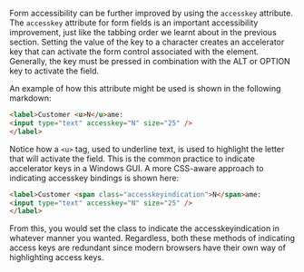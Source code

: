 Form accessibility can be further improved by using the `accesskey` attribute. The `accesskey` attribute for form fields is an important accessibility improvement, just like the tabbing order we learnt about in the previous section. Setting the value of the key to a character creates an accelerator key that can activate the form control associated with the element. Generally, the key must be pressed in combination with the ALT or OPTION key to activate the field. 

An example of how this attribute might be used is shown in the following markdown:

```html
<label>Customer <u>N</u>ame:
<input type="text" accesskey="N" size="25" />
</label>
```

Notice how a `<u>` tag, used to underline text, is used to highlight the letter that will activate the field. This is the common practice to indicate accelerator keys in a Windows GUI. A more CSS-aware approach to indicating accesskey bindings is shown here:

```html
<label>Customer <span class="accesskeyindication">N</span>ame:
<input type="text" accesskey="N" size="25" />
</label>
```

From this, you would set the class to indicate the accesskeyindication in whatever manner you wanted. Regardless, both these methods of indicating access keys are redundant since modern browsers have their own way of highlighting access keys.